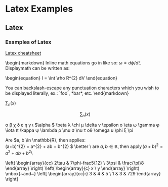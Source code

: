 # Latex Examples  


## Latex  
### Examples of Latex  

[Latex cheatsheet](#https://www.caam.rice.edu/~heinken/latex/symbols.pdf)  


\begin{markdown}
Inline math equations go in like so: $\omega = d\phi / dt$. 
Displaymath can be written as:
 
\begin{equation}
I = \int \rho R^{2} dV
\end{equation}
 
You can backslash-escape any punctuation characters
which you wish to be displayed literally, ex.: \`foo\`, \*bar\*, etc.
\end{markdown}


$\sum_n (x)$  

$$
\sum_n (x)
$$


α β χ δ ε η γ ι
$\alpha $
\beta λ \chi μ \delta ν \epsilon o \eta ω \gamma φ \iota π
\kappa ψ \lambda ρ \mu σ \nu τ oθ \omega υ \phi ξ \pi 


  
Are $a, b \in \mathbb{R}, then  applies:  
(a+b)^{2} = a^{2} + ab + b^{2} $ \better \ 
are $a, b \in \mathbb{R}, \textrm{then apply} \, (a+b)^{2 } = a^{2 } + ab + b^{2}$\


\left( \begin{array}{cc} 2\tau & 7\phi-frac5{12} \\ 3\psi & \frac{\pi}8 \end{array} \right) \left( \begin{array}{c} x \\ y \end{array} \right)
\mbox{~and~} \left[ \begin{array}{cc|r}
3 & 4 & 5 \\ 1 & 3 & 729 \end{array} \right]

